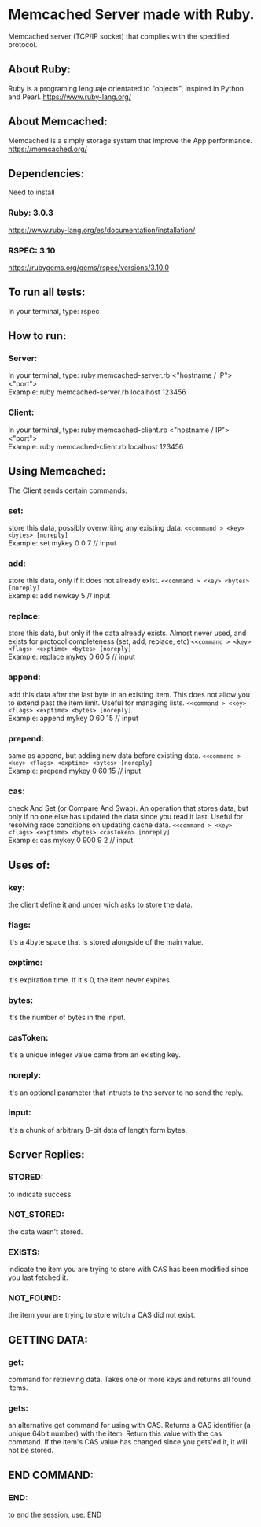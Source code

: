 # Memcached Server made with Ruby.

Memcached server (TCP/IP socket) that complies with the specified protocol.

## About Ruby: 
Ruby is a programing lenguaje orientated to "objects", inspired in Python and Pearl.
https://www.ruby-lang.org/

## About Memcached:
Memcached is a simply storage system that improve the App performance.
https://memcached.org/

## Dependencies:
Need to install
### Ruby: 3.0.3
https://www.ruby-lang.org/es/documentation/installation/

### RSPEC: 3.10
https://rubygems.org/gems/rspec/versions/3.10.0

## To run all tests:
In your terminal, type: rspec

## How to run:
### Server:
In your terminal, type: ruby memcached-server.rb <"hostname / IP"> <"port">  
Example: ruby memcached-server.rb localhost 123456
### Client:
In your terminal, type: ruby memcached-client.rb <"hostname / IP"> <"port">  
Example: ruby memcached-client.rb localhost 123456
## Using Memcached:
The Client sends certain commands:

### set:
store this data, possibly overwriting any existing data. 
```<<command > <key> <bytes> [noreply]```  
Example: set mykey 0 0 7 // input
### add: 
store this data, only if it does not already exist.
```<<command > <key> <bytes> [noreply]```  
Example: add newkey  5 // input

### replace: 
store this data, but only if the data already exists. Almost never used, and exists for protocol completeness (set, add, replace, etc)
```<<command > <key> <flags> <exptime> <bytes> [noreply]```  
Example: replace mykey 0 60 5 // input

### append: 
add this data after the last byte in an existing item. This does not allow you to extend past the item limit. Useful for managing lists.
```<<command > <key> <flags> <exptime> <bytes> [noreply]```  
Example: append mykey 0 60 15 // input

### prepend: 
same as append, but adding new data before existing data.
```<<command > <key> <flags> <exptime> <bytes> [noreply]```  
Example: prepend mykey 0 60 15 // input

### cas: 
check And Set (or Compare And Swap). An operation that stores data, but only if no one else has updated the data since you read it last. Useful for resolving race conditions on updating cache data.
```<<command > <key> <flags> <exptime> <bytes> <casToken> [noreply]```  
Example: cas mykey 0 900 9 2 // input

## Uses of:

### key: 
the client define it and under wich asks to store the data.

### flags: 
it's a 4byte space that is stored alongside of the main value.

### exptime: 
it's expiration time. If it's 0, the item never expires.

### bytes: 
it's the number of bytes in the input.

### casToken: 
it's a unique integer value came from an existing key.

### noreply: 
it's an optional parameter that intructs to the server to no send the reply.

### input: 
it's a chunk of arbitrary 8-bit data of length form bytes.

## Server Replies:

### STORED: 
to indicate success.

### NOT_STORED: 
the data wasn't stored.

### EXISTS: 
indicate the item you are trying to store with CAS has been modified since you last fetched it.

### NOT_FOUND: 
the item your are trying to store witch a CAS did not exist.

## GETTING DATA:

### get: 
command for retrieving data. Takes one or more keys and returns all found items.

### gets: 
an alternative get command for using with CAS. Returns a CAS identifier (a unique 64bit number) with the item. Return this value with the cas command. If the item's CAS value has changed since you gets'ed it, it will not be stored.

## END COMMAND:

### END: 
to end the session, use: END